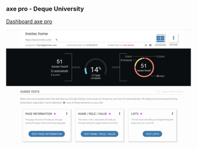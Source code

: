 ### axe pro - Deque University

[Dashboard axe pro](https://walnutbeta2.dequecloud.com)

![axe pro](media/axe-pro.png) <!-- .element: style="height: 330px;" --> 
